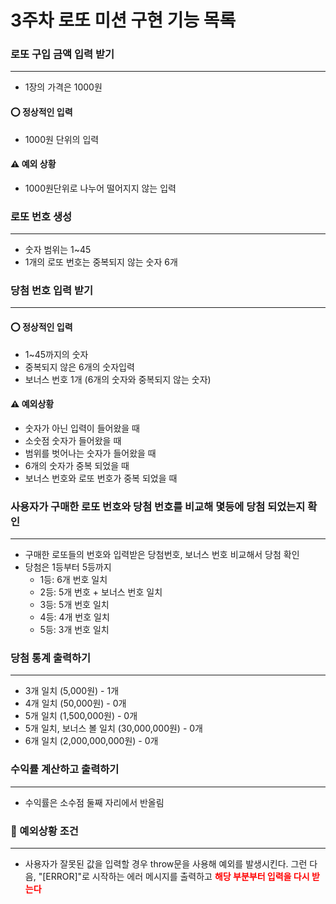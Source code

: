# 3주차 로또 미션 구현 기능 목록

### 로또 구입 금액 입력 받기
------
- 1장의 가격은 1000원

#### ⭕ 정상적인 입력
- 1000원 단위의 입력

#### ⚠️ 예외 상황
- 1000원단위로 나누어 떨어지지 않는 입력

### 로또 번호 생성
------
- 숫자 범위는 1~45
- 1개의 로또 번호는 중복되지 않는 숫자 6개

### 당첨 번호 입력 받기
------

#### ⭕ 정상적인 입력
- 1~45까지의 숫자
- 중복되지 않은 6개의 숫자입력
- 보너스 번호 1개 (6개의 숫자와 중복되지 않는 숫자)

#### ⚠️ 예외상황
- 숫자가 아닌 입력이 들어왔을 때
- 소숫점 숫자가 들어왔을 때
- 범위를 벗어나는 숫자가 들어왔을 때
- 6개의 숫자가 중복 되었을 때
- 보너스 번호와 로또 번호가 중복 되었을 때

### 사용자가 구매한 로또 번호와 당첨 번호를 비교해 몇등에 당첨 되었는지 확인
------
- 구매한 로또들의 번호와 입력받은 당첨번호, 보너스 번호 비교해서 당첨 확인
- 당첨은 1등부터 5등까지
  - 1등: 6개 번호 일치
  - 2등: 5개 번호 + 보너스 번호 일치
  - 3등: 5개 번호 일치
  - 4등: 4개 번호 일치
  - 5등: 3개 번호 일치

### 당첨 통계 출력하기
------
- 3개 일치 (5,000원) - 1개
- 4개 일치 (50,000원) - 0개
- 5개 일치 (1,500,000원) - 0개
- 5개 일치, 보너스 볼 일치 (30,000,000원) - 0개
- 6개 일치 (2,000,000,000원) - 0개

### 수익률 계산하고 출력하기
------
- 수익률은 소수점 둘째 자리에서 반올림

### 🚨 예외상황 조건
---
- 사용자가 잘못된 값을 입력할 경우 throw문을 사용해 예외를 발생시킨다. 그런 다음, "[ERROR]"로 시작하는 에러 메시지를 출력하고 <span style="color:red">**해당 부분부터 입력을 다시 받는다**</span>